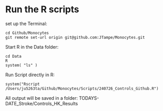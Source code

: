 # Run the R scripts

set up the Terminal:
```
cd Github/Monocytes
git remote set-url origin git@github.com:JTampe/Monocytes.git

```

Start R in the Data folder:
```
cd Data 
R
system( "ls" )
```

Run Script directly in R:
```
system("Rscript /Users/ju5263ta/Github/Monocytes/Scripts/240726_Controls_Github.R")

```

All output will be saved in a folder: TODAYS-DATE_Stroke/Controls_HK_Results
